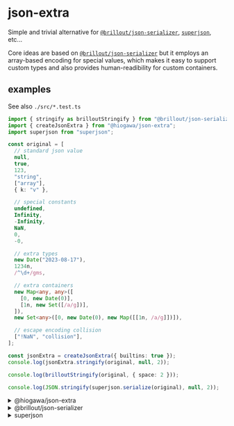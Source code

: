 # json-extra

Simple and trivial alternative for
[`@brillout/json-serializer`](https://github.com/brillout/json-serializer/),
[`superjson`](https://github.com/blitz-js/superjson), etc...

Core ideas are based on [`@brillout/json-serializer`](https://github.com/brillout/json-serializer/)
but it employs an array-based encoding for special values,
which makes it easy to support custom types
and also provides human-readibility for custom containers.

## examples

See also `./src/*.test.ts`

```ts
import { stringify as brilloutStringify } from "@brillout/json-serializer/stringify";
import { createJsonExtra } from "@hiogawa/json-extra";
import superjson from "superjson";

const original = [
  // standard json value
  null,
  true,
  123,
  "string",
  ["array"],
  { k: "v" },

  // special constants
  undefined,
  Infinity,
  -Infinity,
  NaN,
  0,
  -0,

  // extra types
  new Date("2023-08-17"),
  1234n,
  /^\d+/gms,

  // extra containers
  new Map<any, any>([
    [0, new Date(0)],
    [1n, new Set([/a/g])],
  ]),
  new Set<any>([0, new Date(0), new Map([[1n, /a/g]])]),

  // escape encoding collision
  ["!NaN", "collision"],
];

const jsonExtra = createJsonExtra({ builtins: true });
console.log(jsonExtra.stringify(original, null, 2));

console.log(brilloutStringify(original, { space: 2 }));

console.log(JSON.stringify(superjson.serialize(original), null, 2));
```

<!--
%template-in-begin:example%

{% npx tsx ./src/example.ts %}

%template-in-end:example%
-->

<!-- %template-out-begin:example% -->

<details><summary>@hiogawa/json-extra</summary>

<!-- prettier-ignore -->
```json
[
  null,
  true,
  123,
  "string",
  [
    "array"
  ],
  {
    "k": "v"
  },
  [
    "!undefined",
    0
  ],
  [
    "!Infinity",
    0
  ],
  [
    "!-Infinity",
    0
  ],
  [
    "!NaN",
    0
  ],
  0,
  [
    "!-0",
    0
  ],
  [
    "!Date",
    "2023-08-17T00:00:00.000Z"
  ],
  [
    "!BigInt",
    "1234"
  ],
  [
    "!RegExp",
    [
      "^\\d+",
      "gms"
    ]
  ],
  [
    "!Map",
    [
      [
        0,
        [
          "!Date",
          "1970-01-01T00:00:00.000Z"
        ]
      ],
      [
        [
          "!BigInt",
          "1"
        ],
        [
          "!Set",
          [
            [
              "!RegExp",
              [
                "a",
                "g"
              ]
            ]
          ]
        ]
      ]
    ]
  ],
  [
    "!Set",
    [
      0,
      [
        "!Date",
        "1970-01-01T00:00:00.000Z"
      ],
      [
        "!Map",
        [
          [
            [
              "!BigInt",
              "1"
            ],
            [
              "!RegExp",
              [
                "a",
                "g"
              ]
            ]
          ]
        ]
      ]
    ]
  ],
  [
    "!",
    "!NaN",
    "collision"
  ]
]
```

</details>

<details><summary>@brillout/json-serializer</summary>

<!-- prettier-ignore -->
```json
[
  null,
  true,
  123,
  "string",
  [
    "array"
  ],
  {
    "k": "v"
  },
  "!undefined",
  "!Infinity",
  "!-Infinity",
  "!NaN",
  0,
  0,
  "!Date:2023-08-17T00:00:00.000Z",
  "!BigInt:1234",
  "!RegExp:/^\\d+/gms",
  "!Map:[\n  [\n    0,\n    \"!Date:1970-01-01T00:00:00.000Z\"\n  ],\n  [\n    \"!BigInt:1\",\n    \"!Set:[\\n  \\\"!RegExp:/a/g\\\"\\n]\"\n  ]\n]",
  "!Set:[\n  0,\n  \"!Date:1970-01-01T00:00:00.000Z\",\n  \"!Map:[\\n  [\\n    \\\"!BigInt:1\\\",\\n    \\\"!RegExp:/a/g\\\"\\n  ]\\n]\"\n]",
  [
    "!!NaN",
    "collision"
  ]
]
```

</details>

<details><summary>superjson</summary>

<!-- prettier-ignore -->
```json
{
  "json": [
    null,
    true,
    123,
    "string",
    [
      "array"
    ],
    {
      "k": "v"
    },
    null,
    "Infinity",
    "-Infinity",
    "NaN",
    0,
    "-0",
    "2023-08-17T00:00:00.000Z",
    "1234",
    "/^\\d+/gms",
    [
      [
        0,
        "1970-01-01T00:00:00.000Z"
      ],
      [
        "1",
        [
          "/a/g"
        ]
      ]
    ],
    [
      0,
      "1970-01-01T00:00:00.000Z",
      [
        [
          "1",
          "/a/g"
        ]
      ]
    ],
    [
      "!NaN",
      "collision"
    ]
  ],
  "meta": {
    "values": {
      "6": [
        "undefined"
      ],
      "7": [
        "number"
      ],
      "8": [
        "number"
      ],
      "9": [
        "number"
      ],
      "11": [
        "number"
      ],
      "12": [
        "Date"
      ],
      "13": [
        "bigint"
      ],
      "14": [
        "regexp"
      ],
      "15": [
        "map",
        {
          "0.1": [
            "Date"
          ],
          "1.0": [
            "bigint"
          ],
          "1.1": [
            "set",
            {
              "0": [
                "regexp"
              ]
            }
          ]
        }
      ],
      "16": [
        "set",
        {
          "1": [
            "Date"
          ],
          "2": [
            "map",
            {
              "0.0": [
                "bigint"
              ],
              "0.1": [
                "regexp"
              ]
            }
          ]
        }
      ]
    },
    "referentialEqualities": {
      "15.1.0": [
        "16.2.0.0"
      ]
    }
  }
}
```

</details>

<!-- %template-out-end:example% -->
